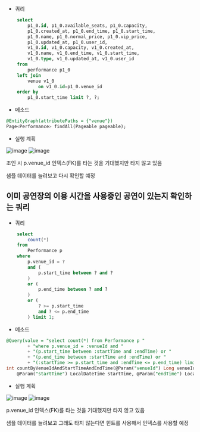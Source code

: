 - 쿼리

```sql
    select
        p1_0.id, p1_0.available_seats, p1_0.capacity,
        p1_0.created_at, p1_0.end_time, p1_0.start_time,
        p1_0.name, p1_0.normal_price, p1_0.vip_price,
        p1_0.updated_at, p1_0.user_id,
        v1_0.id, v1_0.capacity, v1_0.created_at,
        v1_0.name, v1_0.end_time, v1_0.start_time,
        v1_0.type, v1_0.updated_at, v1_0.user_id 
    from
        performance p1_0 
    left join
        venue v1_0 
            on v1_0.id=p1_0.venue_id 
    order by
        p1_0.start_time limit ?, ?;
```

- 메소드

```sql
@EntityGraph(attributePaths = {"venue"})
Page<Performance> findAll(Pageable pageable);
```

- 실행 계획

![image](https://github.com/baeseohyeon/performance-reservation/assets/19234114/36fc950d-dd25-404e-b4af-295c3a067c03)
![image](https://github.com/baeseohyeon/performance-reservation/assets/19234114/3116f4d5-7f4e-4fe7-bf76-7756922c5fc1)

조인 시 p.venue_id 인덱스(FK)를 타는 것을 기대했지만 타지 않고 있음

샘플 데이터를 늘려보고 다시 확인할 예정

## 이미 공연장의 이용 시간을 사용중인 공연이 있는지 확인하는 쿼리

- 쿼리

```sql
    select
        count(*) 
    from
        Performance p 
    where
        p.venue_id = ? 
        and (
            p.start_time between ? and ?
        ) 
        or (
            p.end_time between ? and ?
        ) 
        or (
            ? >= p.start_time 
            and ? <= p.end_time
        ) limit 1;
```

- 메소드

```sql
@Query(value = "select count(*) from Performance p "
        + "where p.venue_id = :venueId and "
        + "(p.start_time between :startTime and :endTime) or "
        + "(p.end_time between :startTime and :endTime) or "
        + "(:startTime >= p.start_time and :endTime <= p.end_time) limit 1", nativeQuery = true)
int countByVenueIdAndStartTimeAndEndTime(@Param("venueId") Long venueId, 
    @Param("startTime") LocalDateTime startTime, @Param("endTime") LocalDateTime endTime);
```

- 실행 계획

![image](https://github.com/baeseohyeon/performance-reservation/assets/19234114/87c2e758-3e2e-4a6e-8b53-9231e2ca2671)
![image](https://github.com/baeseohyeon/performance-reservation/assets/19234114/7e4d3fdb-1c81-4420-b277-a21fedb0c9e7)

p.venue_id 인덱스(FK)를 타는 것을 기대했지만 타지 않고 있음

샘플 데이터를 늘려보고 그래도 타지 않는다면 힌트를 사용해서 인덱스를 사용할 예정